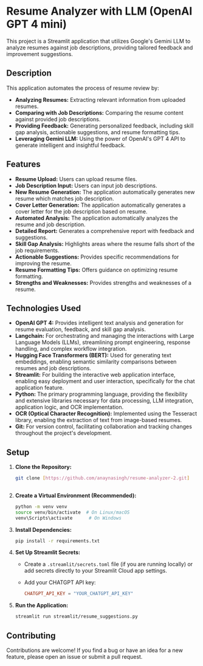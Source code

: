 # Resume Analyzer with LLM (OpenAI GPT 4 mini)

This project is a Streamlit application that utilizes Google's Gemini LLM to analyze resumes against job descriptions, providing tailored feedback and improvement suggestions.

## Description

This application automates the process of resume review by:

* **Analyzing Resumes:** Extracting relevant information from uploaded resumes.
* **Comparing with Job Descriptions:** Comparing the resume content against provided job descriptions.
* **Providing Feedback:** Generating personalized feedback, including skill gap analysis, actionable suggestions, and resume formatting tips.
* **Leveraging Gemini LLM:** Using the power of OpenAI's GPT 4 API to generate intelligent and insightful feedback.

## Features

* **Resume Upload:** Users can upload resume files.
* **Job Description Input:** Users can input job descriptions.
* **New Resume Generation:** The application automatically generates new resume which matches job description.
* **Cover Letter Generation:** The application automatically generates a cover letter for the job description based on resume.
* **Automated Analysis:** The application automatically analyzes the resume and job description.
* **Detailed Report:** Generates a comprehensive report with feedback and suggestions.
* **Skill Gap Analysis:** Highlights areas where the resume falls short of the job requirements.
* **Actionable Suggestions:** Provides specific recommendations for improving the resume.
* **Resume Formatting Tips:** Offers guidance on optimizing resume formatting.
* **Strengths and Weaknesses:** Provides strengths and weaknesses of a resume.

## Technologies Used

* **OpenAI GPT 4:** Provides intelligent text analysis and generation for resume evaluation, feedback, and skill gap analysis.
* **Langchain:** For orchestrating and managing the interactions with Large Language Models (LLMs), streamlining prompt engineering, response handling, and complex workflow integration.
* **Hugging Face Transformers (BERT):** Used for generating text embeddings, enabling semantic similarity comparisons between resumes and job descriptions.
* **Streamlit:** For building the interactive web application interface, enabling easy deployment and user interaction, specifically for the chat application feature.
* **Python:** The primary programming language, providing the flexibility and extensive libraries necessary for data processing, LLM integration, application logic, and OCR implementation.
* **OCR (Optical Character Recognition):** Implemented using the Tesseract library, enabling the extraction of text from image-based resumes.
* **Git:** For version control, facilitating collaboration and tracking changes throughout the project's development.


## Setup

1.  **Clone the Repository:**

    ```bash
    git clone [https://github.com/anaynasingh/resume-analyzer-2.git]
   
    ```

2.  **Create a Virtual Environment (Recommended):**

    ```bash
    python -m venv venv
    source venv/bin/activate  # On Linux/macOS
    venv\Scripts\activate      # On Windows
    ```

3.  **Install Dependencies:**

    ```bash
    pip install -r requirements.txt
    ```

4.  **Set Up Streamlit Secrets:**

    * Create a `.streamlit/secrets.toml` file (if you are running locally) or add secrets directly to your Streamlit Cloud app settings.
    * Add your CHATGPT API key:

        ```toml
        CHATGPT_API_KEY = "YOUR_CHATGPT_API_KEY"
        ```

5.  **Run the Application:**

    ```bash
    streamlit run streamlit/resume_suggestions.py
    ```


## Contributing

Contributions are welcome! If you find a bug or have an idea for a new feature, please open an issue or submit a pull request.
